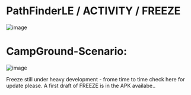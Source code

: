 # PathFinderLE / ACTIVITY / FREEZE


![image](https://user-images.githubusercontent.com/37293282/97876485-34f9ad80-1d1c-11eb-998c-330b4a4e04bd.png)

# CampGround-Scenario:

![image](https://user-images.githubusercontent.com/37293282/97876310-f2d06c00-1d1b-11eb-8bb8-141adffd1563.png)


Freeze still under heavy development - frome time to time check here for update please. A first draft of FREEZE is in the APK availabe..
